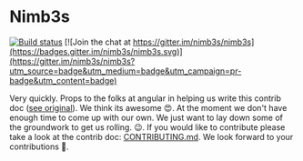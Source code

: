 # Nimb3s

[![Build status](https://ci.appveyor.com/api/projects/status/jvcixfkb0r9ysktc/branch/master?svg=true)](https://ci.appveyor.com/project/ktabarez/nimb3s/branch/master) [![Join the chat at https://gitter.im/nimb3s/nimb3s](https://badges.gitter.im/nimb3s/nimb3s.svg)](https://gitter.im/nimb3s/nimb3s?utm_source=badge&utm_medium=badge&utm_campaign=pr-badge&utm_content=badge)

Very quickly. Props to the folks at angular in helping us write this contrib doc ([see original](https://github.com/angular/angular/blob/master/CONTRIBUTING.md)). We think its awesome 😍. At the moment we don't have enough time to come up with our own. We just want to lay down some of the groundwork to get us rolling. 😉. If you would like to contribute please take a look at the contrib doc: [CONTRIBUTING.md](https://github.com/nimb3s/nimb3s/blob/master/CONTRIBUTING.md). We look forward to your contributions :full_moon_with_face:.
